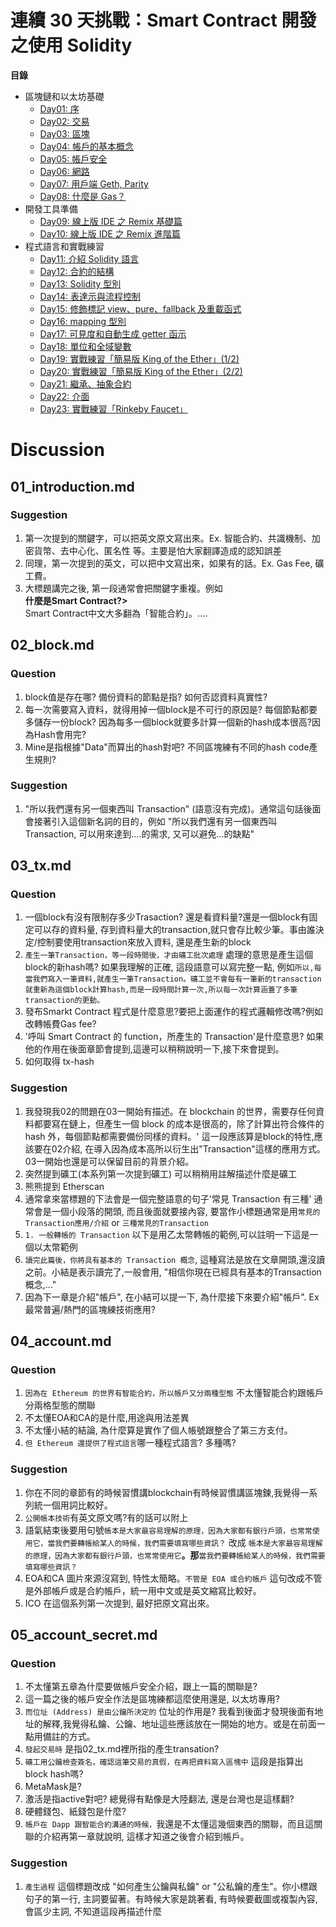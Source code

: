 # 連續 30 天挑戰：Smart Contract 開發之使用 Solidity

**目錄**

* 區塊鏈和以太坊基礎
  * [Day01: 序](https://ithelp.ithome.com.tw/articles/10200395)
  * [Day02: 交易](https://ithelp.ithome.com.tw/articles/10200528)
  * [Day03: 區塊](https://ithelp.ithome.com.tw/articles/10200654)
  * [Day04: 帳戶的基本概念](https://ithelp.ithome.com.tw/articles/10200900)
  * [Day05: 帳戶安全](https://ithelp.ithome.com.tw/articles/10200992)
  * [Day06: 網路](https://ithelp.ithome.com.tw/articles/10201207)
  * [Day07: 用戶端 Geth, Parity](https://ithelp.ithome.com.tw/articles/10201364)
  * [Day08: 什麼是 Gas？](https://ithelp.ithome.com.tw/articles/10201462)
* 開發工具準備
  * [Day09: 線上版 IDE 之 Remix 基礎篇](https://ithelp.ithome.com.tw/articles/10201750)
  * [Day10: 線上版 IDE 之 Remix 進階篇](https://ithelp.ithome.com.tw/articles/10202347)
* 程式語言和實戰練習
  * [Day11: 介紹 Solidity 語言](https://ithelp.ithome.com.tw/articles/10202884)
  * [Day12: 合約的結構](https://ithelp.ithome.com.tw/articles/10203280)
  * [Day13: Solidity 型別](https://ithelp.ithome.com.tw/articles/10203495)
  * [Day14: 表達示與流程控制](https://ithelp.ithome.com.tw/articles/10203645)
  * [Day15: 修飾標記 view、pure、fallback 及重載函式](https://ithelp.ithome.com.tw/articles/10204079)
  * [Day16: mapping 型別](https://ithelp.ithome.com.tw/articles/10204297)
  * [Day17: 可見度和自動生成 getter 函示](https://ithelp.ithome.com.tw/articles/10204818)
  * [Day18: 單位和全域變數](https://ithelp.ithome.com.tw/articles/10205053)
  * [Day19: 實戰練習「簡易版 King of the Ether」(1/2)](https://ithelp.ithome.com.tw/articles/10205298)
  * [Day20: 實戰練習「簡易版 King of the Ether」(2/2)](https://ithelp.ithome.com.tw/articles/10205760)
  * [Day21: 繼承、抽象合約](https://ithelp.ithome.com.tw/articles/10206052)
  * [Day22: 介面](https://ithelp.ithome.com.tw/articles/10206191)
  * [Day23: 實戰練習「Rinkeby Faucet」](https://ithelp.ithome.com.tw/articles/10206576)


# Discussion
## 01_introduction.md
### Suggestion
1. 第一次提到的關鍵字，可以把英文原文寫出來。Ex.  智能合約、共識機制、加密貨幣、去中心化、匿名性 等。主要是怕大家翻譯造成的認知誤差
1. 同理，第一次提到的英文，可以把中文寫出來，如果有的話。Ex. Gas Fee, 礦工費。
1. 大標題講完之後, 第一段通常會把關鍵字重複。例如 
 </br><b>什麼是Smart Contract?></b></br>
 Smart Contract中文大多翻為「智能合約」。....

## 02_block.md
### Question
1. block值是存在哪? 備份資料的節點是指? 如何否認資料真實性?
1. 每一次需要寫入資料，就得用掉一個block是不可行的原因是? 每個節點都要多儲存一份block? 因為每多一個block就要多計算一個新的hash成本很高?因為Hash會用完?
1. Mine是指根據"Data"而算出的hash對吧? 不同區塊練有不同的hash code產生規則?
### Suggestion
1. "所以我們還有另一個東西叫 Transaction" (語意沒有完成)。通常這句話後面會接著引入這個新名詞的目的，例如 "所以我們還有另一個東西叫Transaction, 可以用來達到....的需求, 又可以避免...的缺點"

## 03_tx.md
### Question
1. 一個block有沒有限制存多少Trasaction? 還是看資料量?還是一個block有固定可以存的資料量, 存到資料量大的transaction,就只會存比較少筆。事由誰決定/控制要使用transaction來放入資料, 還是產生新的block
1. `產生一筆Transaction，等一段時間後，才由礦工批次處理` 處理的意思是產生這個block的新hash嗎? 如果我理解的正確, 這段語意可以寫完整一點, 例如`所以,每當我們寫入一筆資料,就產生一筆Transaction。礦工並不會每有一筆新的transaction就重新為這個block計算hash,而是一段時間計算一次,所以每一次計算涵蓋了多筆transaction的更動。`
1. 發布Smarkt Contract 程式是什麼意思?要把上面運作的程式邏輯修改嗎?例如改轉帳費Gas fee?
1. '呼叫 Smart Contract 的 function，所產生的 Transaction'是什麼意思? 如果他的作用在後面章節會提到,這邊可以稍稍說明一下,接下來會提到。
1. 如何取得 tx-hash 
### Suggestion
1. 我發現我02的問題在03一開始有描述。在 blockchain 的世界，需要存任何資料都要寫在鏈上，但產生一個 block 的成本是很高的，除了計算出符合條件的 hash 外，每個節點都需要備份同樣的資料。' 這一段應該算是block的特性,應該要在02介紹, 在導入因為成本高所以衍生出"Transaction"這樣的應用方式。 03一開始也還是可以保留目前的背景介紹。
1. 突然提到礦工(本系列第一次提到礦工) 可以稍稍用註解描述什麼是礦工
1. 熊熊提到 Etherscan
1. 通常拿來當標題的下法會是一個完整語意的句子'常見 Transaction 有三種' 通常會是一個小段落的開頭, 而且後面就要接內容, 要當作小標題通常是用`常見的Transaction應用/介紹` or `三種常見的Transaction`
1. `1. 一般轉帳的 Transaction` 以下是用乙太幣轉帳的範例,可以註明一下這是一個以太幣範例
1. `讀完此篇後，你將具有基本的 Transaction 概念`, 這種寫法是放在文章開頭,還沒讀之前。小結是表示讀完了,一般會用, "相信你現在已經具有基本的Transaction概念,..." 
1. 因為下一章是介紹"帳戶", 在小結可以提一下, 為什麼接下來要介紹"帳戶". Ex 最常普遍/熱門的區塊練技術應用?

## 04_account.md
### Question
1. `因為在 Ethereum 的世界有智能合約，所以帳戶又分兩種型態` 不太懂智能合約跟帳戶分兩格型態的關聯
1. 不太懂EOA和CA的是什麼,用途與用法差異
1. 不太懂小結的結論, 為什麼算是實作了個人帳號跟整合了第三方支付。
1. `但 Ethereum 還提供了程式語言`哪一種程式語言? 多種嗎?

### Suggestion
1. 你在不同的章節有的時候習慣講blockchain有時候習慣講區塊鍊,我覺得一系列統一個用詞比較好。
1. `公開帳本技術`有英文原文嗎?有的話可以附上
1. 語氣結束後要用句號`帳本是大家最容易理解的原理，因為大家都有銀行戶頭，也常常使用它，當我們要轉帳給某人的時候，我們需要填寫哪些資訊？`
改成 `帳本是大家最容易理解的原理，因為大家都有銀行戶頭，也常常使用它`<b>。那</b>`當我們要轉帳給某人的時候，我們需要填寫哪些資訊？`
1. EOA和CA 圖片來源沒寫到, 特性太簡略。`不管是 EOA 或合約帳戶` 這句改成不管是外部帳戶或是合約帳戶，統一用中文或是英文縮寫比較好。
1. ICO 在這個系列第一次提到, 最好把原文寫出來。

##  05_account_secret.md
### Question
1. 不太懂第五章為什麼要做帳戶安全介紹，跟上一篇的關聯是?
1. 這一篇之後的帳戶安全作法是區塊練都這麼使用還是, 以太坊專用?
1. `而位址 (Address) 是由公鑰所決定的` 位址的作用是? 我看到後面才發現後面有地址的解釋,我覺得私鑰、公鑰、地址這些應該放在一開始的地方。或是在前面一點用備註的方式。
1. `發起交易時` 是指02_tx.md裡所指的產生transation? 
1. `礦工用公鑰檢查簽名，確認這筆交易的真假，在再把資料寫入區塊中` 這段是指算出block hash嗎?
1. MetaMask是?
1. 激活是指active對吧? 總覺得有點像是大陸翻法, 還是台灣也是這樣翻?
1. 硬體錢包、紙錢包是什麼?
1. `帳戶在 Dapp 跟智能合約溝通的時候，`我還是不太懂這幾個東西的關聯，而且這關聯的介紹再第一章就說明, 這樣才知道之後會介紹到帳戶。
### Suggestion
1. `產生過程` 這個標題改成 "如何產生公鑰與私鑰" or "公私鑰的產生"。你小標跟句子的第一行, 主詞要留著。有時候大家是跳著看, 有時候要截圖或複製內容, 會區少主詞, 不知道這段再描述什麼

